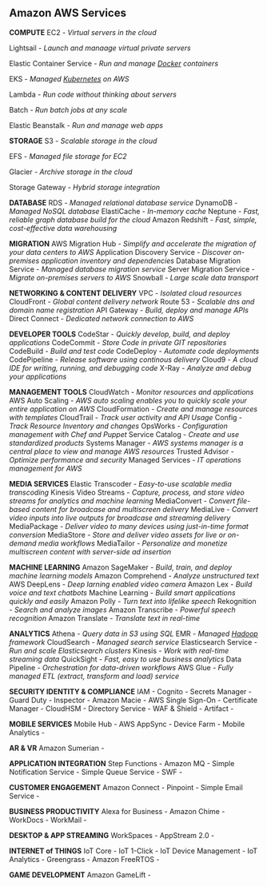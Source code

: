 ## Amazon AWS Services

**COMPUTE**
EC2 - *Virtual servers in the cloud*

Lightsail - *Launch and manaage virtual private servers*

Elastic Container Service - *Run and manage [Docker](https://www.docker.com/) containers*

EKS - *Managed [Kubernetes](https://kubernetes.io/) on AWS*

Lambda - *Run code without thinking about servers*

Batch - *Run batch jobs at any scale*

Elastic Beanstalk - *Run and manage web apps*

**STORAGE**
S3 - *Scalable storage in the cloud*

EFS - *Managed file storage for EC2*

Glacier - *Archive storage in the cloud*

Storage Gateway - *Hybrid storage integration*

**DATABASE**
RDS - *Managed relational database service*
DynamoDB - *Managed NoSQL database*
ElastiCache - *In-memory cache*
Neptune - *Fast, reliable graph database build for the cloud*
Amazon Redshift - *Fast, simple, cost-effective data warehousing*

**MIGRATION**
AWS Migration Hub - *Simplify and accelerate the migration of your data centers to AWS*
Application Discovery Service - *Discover on-premises application inventory and dependencies*
Database Migration Service - *Managed database migration service*
Server Migration Service - *Migrate on-premises servers to AWS*
Snowball - *Large scale data transport*

**NETWORKING & CONTENT DELIVERY**
VPC - *Isolated cloud resources*
CloudFront - *Global content delivery network*
Route 53 - *Scalable dns and domain name registration*
API Gateway - *Build, deploy and manage APIs*
Direct Connect - *Dedicated network connection to AWS*

**DEVELOPER TOOLS**
CodeStar - *Quickly develop, build, and deploy applications*
CodeCommit - *Store Code in private GIT repositories*
CodeBuild - *Build and test code*
CodeDeploy - *Automate code deployments*
CodePipeline - *Release software using continous delivery*
Cloud9 - *A cloud IDE for writing, running, and debugging code*
X-Ray - *Analyze and debug your applications*

**MANAGEMENT TOOLS**
CloudWatch - *Monitor resources and applications*
AWS Auto Scaling - *AWS auto scaling enables you to quickly scale your entire application on AWS*
CloudFormation - *Create and manage resources with templates*
CloudTrail - *Track user activity and API Usage*
Config - *Track Resource Inventory and changes*
OpsWorks - *Configuration management with Chef and Puppet*
Service Catalog - *Create and use standardized products*
Systems Manager - *AWS systems manager is a central place to view and manage AWS resources* 
Trusted Advisor - *Optimize performance and security*
Managed Services - *IT operations management for AWS*

**MEDIA SERVICES**
Elastic Transcoder - *Easy-to-use scalable media transcoding*
Kinesis Video Streams - *Capture, process, and store video streams for analytics and machine learning*
MediaConvert - *Convert file-based content for broadcase and multiscreen delivery*
MediaLive - *Convert video inputs into live outputs for broadcase and streaming delivery*
MediaPackage - *Deliver video to many devices using just-in-time format conversion*
MediaStore - *Store and deliver video assets for live or on-demand media workflows*
MediaTailor - *Personalize and monetize multiscreen content with server-side ad insertion*

**MACHINE LEARNING**
Amazon SageMaker - *Build, train, and deploy machine learning models*
Amazon Comprehend - *Analyze unstructured text*
AWS DeepLens - *Deep larning enabled video camera*
Amazon Lex - *Build voice and text chatbots*
Machine Learning - *Build smart applications quickly and easily*
Amazon Polly - *Turn text into lifelike speech*
Rekognition - *Search and analyze images*
Amazon Transcribe - *Powerful speech recognition*
Amazon Translate - *Translate text in real-time*

**ANALYTICS**
Athena - *Query data in S3 using SQL*
EMR - *Managed [Hadoop](http://hadoop.apache.org/) framework*
CloudSearch - *Managed search service*
Elasticsearch Service - *Run and scale Elasticsearch clusters*
Kinesis - *Work with real-time streaming data*
QuickSight - *Fast, easy to use business analytics*
Data Pipeline - *Orchestration for data-driven workflows*
AWS Glue - *Fully managed ETL (extract, transform and load) service*

**SECURITY IDENTITY & COMPLIANCE**
IAM - 
Cognito - 
Secrets Manager - 
Guard Duty - 
Inspector - 
Amazon Macie - 
AWS Single Sign-On - 
Certificate Manager - 
CloudHSM - 
Directory Service - 
WAF & Shield - 
Artifact - 

**MOBILE SERVICES**
Mobile Hub - 
AWS AppSync - 
Device Farm - 
Mobile Analytics - 

**AR & VR**
Amazon Sumerian - 

**APPLICATION INTEGRATION**
Step Functions - 
Amazon MQ - 
Simple Notification Service - 
Simple Queue Service - 
SWF - 

**CUSTOMER ENGAGEMENT**
Amazon Connect - 
Pinpoint - 
Simple Email Service - 

**BUSINESS PRODUCTIVITY**
Alexa for Business - 
Amazon Chime - 
WorkDocs - 
WorkMail - 

**DESKTOP & APP STREAMING**
WorkSpaces - 
AppStream 2.0 - 

**INTERNET of THINGS**
IoT Core - 
IoT 1-Click - 
IoT Device Management - 
IoT Analytics - 
Greengrass - 
Amazon FreeRTOS - 

**GAME DEVELOPMENT**
Amazon GameLift - 



<!--stackedit_data:
eyJoaXN0b3J5IjpbMjU4NTA2MzQxXX0=
-->
<!--stackedit_data:
eyJoaXN0b3J5IjpbNzgyNzI1NzU0XX0=
-->